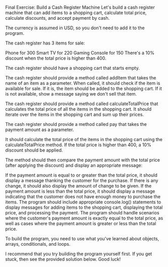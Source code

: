 Final Exercise: Build a Cash Register Machine
Let's build a cash register machine that can add items to a shopping cart, calculate total price, calculate discounts, and accept payment by cash.

The currency is assumed in USD, so you don't need to add it to the program.

The cash register has 3 items for sale:

Phone for 300
Smart TV for 220
Gaming Console for 150
There's a 10% discount when the total price is higher than 400.

The cash register should have a shopping cart that starts empty.

The cash register should provide a method called addItem that takes the name of an item as a parameter. When called, it should check if the item is available for sale. If it is, the item should be added to the shopping cart. If it is not available, show a message saying we don't sell that item.

The cash register should provide a method called calculateTotalPrice that calculates the total price of all the items in the shopping cart. It should iterate over the items in the shopping cart and sum up their prices.

The cash register should provide a method called pay that takes the payment amount as a parameter.

It should calculate the total price of the items in the shopping cart using the calculateTotalPrice method. If the total price is higher than 400, a 10% discount should be applied.

The method should then compare the payment amount with the total price (after applying the discount) and display an appropriate message:

If the payment amount is equal to or greater than the total price, it should display a message thanking the customer for the purchase. If there is any change, it should also display the amount of change to be given.
If the payment amount is less than the total price, it should display a message indicating that the customer does not have enough money to purchase the items.
The program should include appropriate console.log() statements to display messages for adding items to the shopping cart, displaying the total price, and processing the payment.
The program should handle scenarios where the customer's payment amount is exactly equal to the total price, as well as cases where the payment amount is greater or less than the total price.

To build the program, you need to use what you've learned about objects, arrays, conditionals, and loops.

I recommend that you try building the program yourself first. If you get stuck, then see the provided solution below. Good luck!